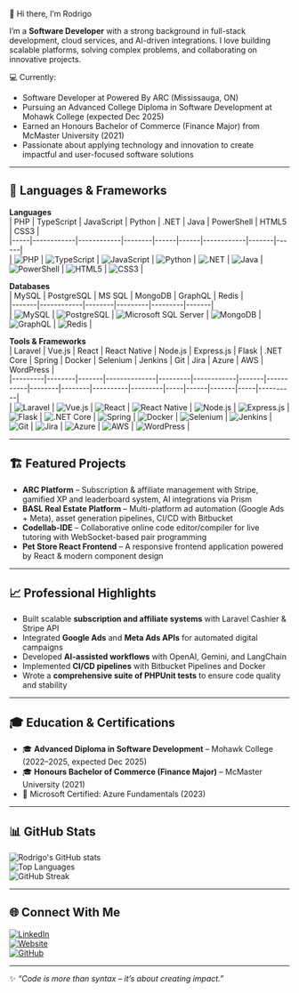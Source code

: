 👋 Hi there, I’m Rodrigo

I’m a **Software Developer** with a strong background in full-stack development, cloud services, and AI-driven integrations. I love building scalable platforms, solving complex problems, and collaborating on innovative projects.

💻 Currently:

- Software Developer at Powered By ARC (Mississauga, ON)
- Pursuing an Advanced College Diploma in Software Development at Mohawk College (expected Dec 2025)
- Earned an Honours Bachelor of Commerce (Finance Major) from McMaster University (2021)
- Passionate about applying technology and innovation to create impactful and user-focused software solutions

---

## 🚀 Languages & Frameworks  

**Languages**  
| PHP | TypeScript | JavaScript | Python | .NET | Java | PowerShell | HTML5 | CSS3 |  
|-----|------------|------------|--------|------|------|------------|-------|------|  
| ![PHP](https://img.shields.io/badge/PHP-777BB4?style=for-the-badge&logo=php&logoColor=white) | ![TypeScript](https://img.shields.io/badge/TypeScript-007ACC?style=for-the-badge&logo=typescript&logoColor=white) | ![JavaScript](https://img.shields.io/badge/JavaScript-F7DF1E?style=for-the-badge&logo=javascript&logoColor=black) | ![Python](https://img.shields.io/badge/Python-3776AB?style=for-the-badge&logo=python&logoColor=white) | ![.NET](https://img.shields.io/badge/.NET-512BD4?style=for-the-badge&logo=dotnet&logoColor=white) | ![Java](https://img.shields.io/badge/Java-ED8B00?style=for-the-badge&logo=java&logoColor=white) | ![PowerShell](https://img.shields.io/badge/PowerShell-5391FE?style=for-the-badge&logo=powershell&logoColor=white) | ![HTML5](https://img.shields.io/badge/HTML5-E34F26?style=for-the-badge&logo=html5&logoColor=white) | ![CSS3](https://img.shields.io/badge/CSS3-1572B6?style=for-the-badge&logo=css3&logoColor=white) |  

**Databases**  
| MySQL | PostgreSQL | MS SQL | MongoDB | GraphQL | Redis |  
|-------|------------|--------|---------|---------|-------|  
| ![MySQL](https://img.shields.io/badge/MySQL-005C84?style=for-the-badge&logo=mysql&logoColor=white) | ![PostgreSQL](https://img.shields.io/badge/PostgreSQL-316192?style=for-the-badge&logo=postgresql&logoColor=white) | ![Microsoft SQL Server](https://img.shields.io/badge/MS%20SQL-CC2927?style=for-the-badge&logo=microsoftsqlserver&logoColor=white) | ![MongoDB](https://img.shields.io/badge/MongoDB-4EA94B?style=for-the-badge&logo=mongodb&logoColor=white) | ![GraphQL](https://img.shields.io/badge/GraphQL-E10098?style=for-the-badge&logo=graphql&logoColor=white) | ![Redis](https://img.shields.io/badge/Redis-DC382D?style=for-the-badge&logo=redis&logoColor=white) |  

**Tools & Frameworks**  
| Laravel | Vue.js | React | React Native | Node.js | Express.js | Flask | .NET Core | Spring | Docker | Selenium | Jenkins | Git | Jira | Azure | AWS | WordPress |  
|---------|--------|-------|--------------|---------|------------|-------|-----------|--------|--------|----------|---------|-----|------|-------|-----|----------|  
| ![Laravel](https://img.shields.io/badge/Laravel-FF2D20?style=for-the-badge&logo=laravel&logoColor=white) | ![Vue.js](https://img.shields.io/badge/Vue.js-35495E?style=for-the-badge&logo=vue.js&logoColor=4FC08D) | ![React](https://img.shields.io/badge/React-20232A?style=for-the-badge&logo=react&logoColor=61DAFB) | ![React Native](https://img.shields.io/badge/React%20Native-20232A?style=for-the-badge&logo=react&logoColor=61DAFB) | ![Node.js](https://img.shields.io/badge/Node.js-43853D?style=for-the-badge&logo=node.js&logoColor=white) | ![Express.js](https://img.shields.io/badge/Express.js-000000?style=for-the-badge&logo=express&logoColor=white) | ![Flask](https://img.shields.io/badge/Flask-000000?style=for-the-badge&logo=flask&logoColor=white) | ![.NET Core](https://img.shields.io/badge/.NET%20Core-512BD4?style=for-the-badge&logo=dotnet&logoColor=white) | ![Spring](https://img.shields.io/badge/Spring-6DB33F?style=for-the-badge&logo=spring&logoColor=white) | ![Docker](https://img.shields.io/badge/Docker-2496ED?style=for-the-badge&logo=docker&logoColor=white) | ![Selenium](https://img.shields.io/badge/Selenium-43B02A?style=for-the-badge&logo=selenium&logoColor=white) | ![Jenkins](https://img.shields.io/badge/Jenkins-D24939?style=for-the-badge&logo=jenkins&logoColor=white) | ![Git](https://img.shields.io/badge/Git-F05032?style=for-the-badge&logo=git&logoColor=white) | ![Jira](https://img.shields.io/badge/Jira-0052CC?style=for-the-badge&logo=jira&logoColor=white) | ![Azure](https://img.shields.io/badge/Azure-0078D4?style=for-the-badge&logo=microsoftazure&logoColor=white) | ![AWS](https://img.shields.io/badge/AWS-FF9900?style=for-the-badge&logo=amazonaws&logoColor=white) | ![WordPress](https://img.shields.io/badge/WordPress-21759B?style=for-the-badge&logo=wordpress&logoColor=white) |  

---

## 🏗️ Featured Projects  

- **ARC Platform** – Subscription & affiliate management with Stripe, gamified XP and leaderboard system, AI integrations via Prism  
- **BASL Real Estate Platform** – Multi-platform ad automation (Google Ads + Meta), asset generation pipelines, CI/CD with Bitbucket  
- **Codellab-IDE** – Collaborative online code editor/compiler for live tutoring with WebSocket-based pair programming  
- **Pet Store React Frontend** – A responsive frontend application powered by React & modern component design  

---

## 📈 Professional Highlights  

- Built scalable **subscription and affiliate systems** with Laravel Cashier & Stripe API  
- Integrated **Google Ads** and **Meta Ads APIs** for automated digital campaigns  
- Developed **AI-assisted workflows** with OpenAI, Gemini, and LangChain  
- Implemented **CI/CD pipelines** with Bitbucket Pipelines and Docker  
- Wrote a **comprehensive suite of PHPUnit tests** to ensure code quality and stability  

---

## 🎓 Education & Certifications  

- 🎓 **Advanced Diploma in Software Development** – Mohawk College (2022–2025, expected Dec 2025)  
- 🎓 **Honours Bachelor of Commerce (Finance Major)** – McMaster University (2021)  
- 📜 Microsoft Certified: Azure Fundamentals (2023)  

---

## 📊 GitHub Stats  

![Rodrigo's GitHub stats](https://github-readme-stats.vercel.app/api?username=YOUR_GITHUB_USERNAME&show_icons=true&theme=radical)  
![Top Languages](https://github-readme-stats.vercel.app/api/top-langs/?username=YOUR_GITHUB_USERNAME&layout=compact&theme=radical)  
![GitHub Streak](https://streak-stats.demolab.com?user=YOUR_GITHUB_USERNAME&theme=radical&hide_border=true)  

---

## 🌐 Connect With Me  

[![LinkedIn](https://img.shields.io/badge/LinkedIn-0A66C2?style=for-the-badge&logo=linkedin&logoColor=white)](https://linkedin.com/)  
[![Website](https://img.shields.io/badge/Website-000000?style=for-the-badge&logo=About.me&logoColor=white)](https://)  
[![GitHub](https://img.shields.io/badge/GitHub-181717?style=for-the-badge&logo=github&logoColor=white)](https://github.com/YOUR_GITHUB_USERNAME)  

---

✨ *“Code is more than syntax – it’s about creating impact.”*  
